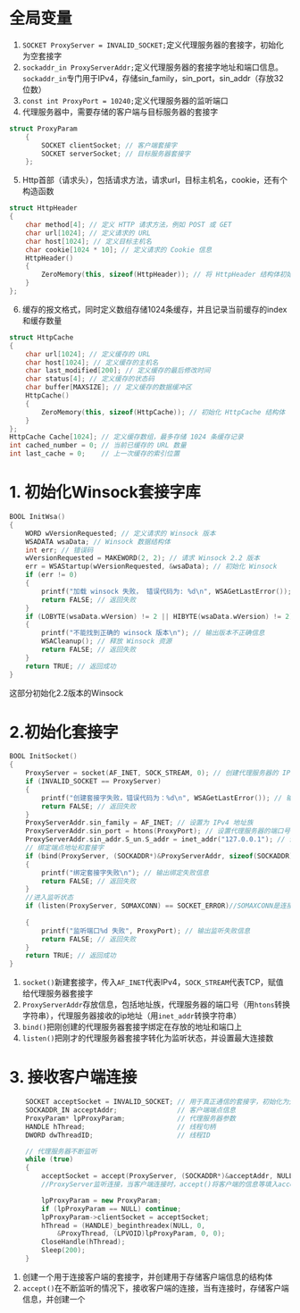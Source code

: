 # 全局变量
1. `SOCKET ProxyServer = INVALID_SOCKET;`定义代理服务器的套接字，初始化为空套接字
2. `sockaddr_in ProxyServerAddr;`定义代理服务器的套接字地址和端口信息。`sockaddr_in`专门用于IPv4，存储sin_family，sin_port，sin_addr（存放32位数）
3. `const int ProxyPort = 10240;`定义代理服务器的监听端口
4. 代理服务器中，需要存储的客户端与目标服务器的套接字
```cpp
struct ProxyParam
	{
	    SOCKET clientSocket; // 客户端套接字
	    SOCKET serverSocket; // 目标服务器套接字
	};
```
5. Http首部（请求头），包括请求方法，请求url，目标主机名，cookie，还有个构造函数
```cpp
struct HttpHeader
{
    char method[4]; // 定义 HTTP 请求方法，例如 POST 或 GET
    char url[1024]; // 定义请求的 URL
    char host[1024]; // 定义目标主机名
    char cookie[1024 * 10]; // 定义请求的 Cookie 信息
    HttpHeader()
    {
        ZeroMemory(this, sizeof(HttpHeader)); // 将 HttpHeader 结构体初始化为 0
    }
};
```
6. 缓存的报文格式，同时定义数组存储1024条缓存，并且记录当前缓存的index和缓存数量
```cpp
struct HttpCache
{
    char url[1024]; // 定义缓存的 URL
    char host[1024]; // 定义缓存的主机名
    char last_modified[200]; // 定义缓存的最后修改时间
    char status[4]; // 定义缓存的状态码
    char buffer[MAXSIZE]; // 定义缓存的数据缓冲区
    HttpCache()
    {
        ZeroMemory(this, sizeof(HttpCache)); // 初始化 HttpCache 结构体
    }
};
HttpCache Cache[1024]; // 定义缓存数组，最多存储 1024 条缓存记录
int cached_number = 0; // 当前已缓存的 URL 数量
int last_cache = 0;    // 上一次缓存的索引位置
```

# 1. 初始化Winsock套接字库

```cpp
BOOL InitWsa()
{
    WORD wVersionRequested; // 定义请求的 Winsock 版本
    WSADATA wsaData; // Winsock 数据结构体
    int err; // 错误码
    wVersionRequested = MAKEWORD(2, 2); // 请求 Winsock 2.2 版本
    err = WSAStartup(wVersionRequested, &wsaData); // 初始化 Winsock
    if (err != 0)
    {
        printf("加载 winsock 失败， 错误代码为: %d\n", WSAGetLastError()); // 输出错误信息
        return FALSE; // 返回失败
    }
    if (LOBYTE(wsaData.wVersion) != 2 || HIBYTE(wsaData.wVersion) != 2)
    {
        printf("不能找到正确的 winsock 版本\n"); // 输出版本不正确信息
        WSACleanup(); // 释放 Winsock 资源
        return FALSE; // 返回失败
    }
    return TRUE; // 返回成功
}
```

这部分初始化2.2版本的Winsock
# 2.初始化套接字

```cpp
BOOL InitSocket()
{
    ProxyServer = socket(AF_INET, SOCK_STREAM, 0); // 创建代理服务器的 IPv4 TCP 套接字
    if (INVALID_SOCKET == ProxyServer)
    {
        printf("创建套接字失败，错误代码为：%d\n", WSAGetLastError()); // 输出错误信息
        return FALSE; // 返回失败
    }
    ProxyServerAddr.sin_family = AF_INET; // 设置为 IPv4 地址族
    ProxyServerAddr.sin_port = htons(ProxyPort); // 设置代理服务器的端口号，使用 htons 转换为网络字节序
    ProxyServerAddr.sin_addr.S_un.S_addr = inet_addr("127.0.0.1"); // 设置代理服务器只允许本机访问
    // 绑定端点地址和套接字
    if (bind(ProxyServer, (SOCKADDR*)&ProxyServerAddr, sizeof(SOCKADDR)) == SOCKET_ERROR)//sizeof是被bind()提供地址结构体大小，也可以是ProxyServerAddr的大小
    {
        printf("绑定套接字失败\n"); // 输出绑定失败信息
        return FALSE; // 返回失败
    }
    //进入监听状态
    if (listen(ProxyServer, SOMAXCONN) == SOCKET_ERROR)//SOMAXCONN是连接请求等待队列的最大长度
        
    {
        printf("监听端口%d 失败", ProxyPort); // 输出监听失败信息
        return FALSE; // 返回失败
    }
    return TRUE; // 返回成功
}
```

1. `socket()`新建套接字，传入`AF_INET`代表IPv4，`SOCK_STREAM`代表TCP，赋值给代理服务器套接字
2. `ProxyServerAddr`存放信息，包括地址族，代理服务器的端口号（用`htons`转换字符串），代理服务器接收的ip地址（用`inet_addr`转换字符串）
3. `bind()`把刚创建的代理服务器套接字绑定在存放的地址和端口上
4. `listen()`把刚才的代理服务器套接字转化为监听状态，并设置最大连接数

# 3. 接收客户端连接

```cpp
    SOCKET acceptSocket = INVALID_SOCKET; // 用于真正通信的套接字，初始化为无效套接字
    SOCKADDR_IN acceptAddr;               // 客户端端点信息
    ProxyParam* lpProxyParam;             // 代理服务器参数
    HANDLE hThread;                       // 线程句柄
    DWORD dwThreadID;                     // 线程ID

    // 代理服务器不断监听
    while (true)
    {
        acceptSocket = accept(ProxyServer, (SOCKADDR*)&acceptAddr, NULL); 
        //ProxyServer监听连接，当客户端连接时，accept()将客户端的信息等填入acceptAddr，并创建这个用于处理连接的套接字

        lpProxyParam = new ProxyParam;
        if (lpProxyParam == NULL) continue;
        lpProxyParam->clientSocket = acceptSocket;
        hThread = (HANDLE)_beginthreadex(NULL, 0,
            &ProxyThread, (LPVOID)lpProxyParam, 0, 0);
        CloseHandle(hThread);
        Sleep(200);
    }
```

1. 创建一个用于连接客户端的套接字，并创建用于存储客户端信息的结构体
2. `accept()`在不断监听的情况下，接收客户端的连接，当有连接时，存储客户端信息，并创建一个